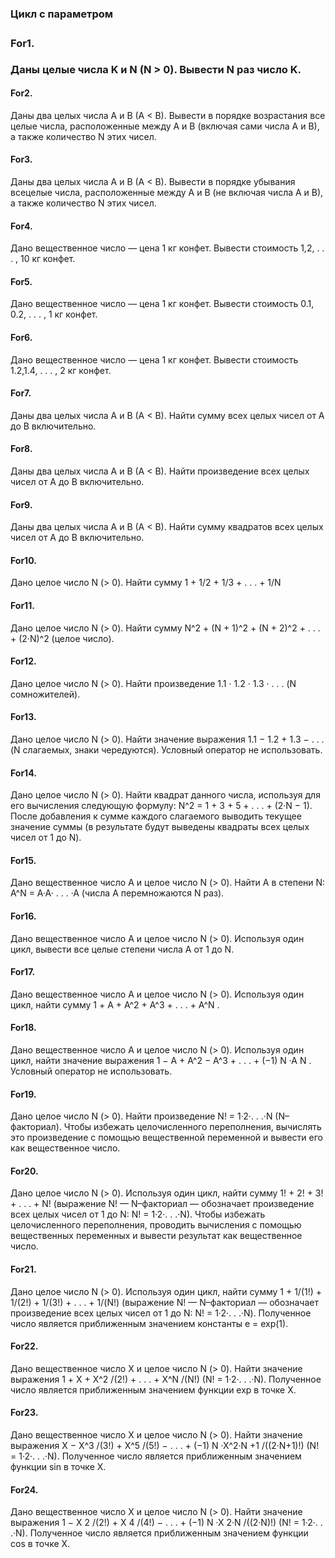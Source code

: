 **<h3>Цикл с параметром<h3>**

**<h4>For1.</h4>** Даны целые числа K и N (N > 0). Вывести N раз число K.

**<h4>For2.</h4>** Даны два целых числа A и B (A < B). Вывести в порядке возрастания все целые числа, расположенные между A и B (включая сами числа A и B), а также количество N этих чисел.

**<h4>For3.</h4>** Даны два целых числа A и B (A < B). Вывести в порядке убывания всецелые числа, расположенные между A и B (не включая числа A и B), а также количество N этих чисел.

**<h4>For4.</h4>** Дано вещественное число — цена 1 кг конфет. Вывести стоимость 1,2, . . . , 10 кг конфет.

**<h4>For5.</h4>** Дано вещественное число — цена 1 кг конфет. Вывести стоимость 0.1, 0.2, . . . , 1 кг конфет.

**<h4>For6.</h4>** Дано вещественное число — цена 1 кг конфет. Вывести стоимость 1.2,1.4, . . . , 2 кг конфет.

**<h4>For7.</h4>** Даны два целых числа A и B (A < B). Найти сумму всех целых чисел от A до B включительно.

**<h4>For8.</h4>** Даны два целых числа A и B (A < B). Найти произведение всех целых чисел от A до B включительно.

**<h4>For9.</h4>** Даны два целых числа A и B (A < B). Найти сумму квадратов всех целых чисел от A до B включительно.

**<h4>For10.</h4>**  Дано целое число N (> 0). Найти сумму 1 + 1/2 + 1/3 + . . . + 1/N

**<h4>For11.</h4>** Дано целое число N (> 0). Найти сумму N^2 + (N + 1)^2 + (N + 2)^2 + . . . + (2·N)^2
(целое число).

**<h4>For12.</h4>** Дано целое число N (> 0). Найти произведение 1.1 · 1.2 · 1.3 · . . . (N сомножителей).

**<h4>For13.</h4>** Дано целое число N (> 0). Найти значение выражения 1.1 − 1.2 + 1.3 − . . . (N слагаемых, знаки чередуются). Условный оператор не использовать.

**<h4>For14.</h4>** Дано целое число N (> 0). Найти квадрат данного числа, используя для его вычисления следующую формулу: N^2 = 1 + 3 + 5 + . . . + (2·N − 1). После добавления к сумме каждого слагаемого выводить текущее значение суммы (в результате будут выведены квадраты всех целых чисел от 1 до N).

**<h4>For15.</h4>** Дано вещественное число A и целое число N (> 0). Найти A в степени N: A^N = A·A· . . . ·A (числа A перемножаются N раз).

**<h4>For16.</h4>**  Дано вещественное число A и целое число N (> 0). Используя один цикл, вывести все целые степени числа A от 1 до N.

**<h4>For17.</h4>** Дано вещественное число A и целое число N (> 0). Используя один цикл, найти сумму 1 + A + A^2 + A^3 + . . . + A^N .

**<h4>For18.</h4>** Дано вещественное число A и целое число N (> 0). Используя один цикл, найти значение выражения 1 − A + A^2 − A^3 + . . . + (−1) N ·A N . Условный оператор не использовать.

**<h4>For19.</h4>** Дано целое число N (> 0). Найти произведение N! = 1·2·. . .·N  (N–факториал). Чтобы избежать целочисленного переполнения, вычислять это произведение с помощью вещественной переменной и вывести его как вещественное число.

**<h4>For20.</h4>** Дано целое число N (> 0). Используя один цикл, найти сумму 1! + 2! + 3! + . . . + N!
(выражение N! — N–факториал — обозначает произведение всех целых чисел от 1 до N: N! = 1·2·. . .·N). Чтобы избежать целочисленного переполнения, проводить вычисления с помощью вещественных переменных и вывести результат как вещественное число.

**<h4>For21.</h4>** Дано целое число N (> 0). Используя один цикл, найти сумму 1 + 1/(1!) + 1/(2!) + 1/(3!) + . . . + 1/(N!) (выражение N! — N–факториал — обозначает произведение всех целых чисел от 1 до N: N! = 1·2·. . .·N). Полученное число является приближенным значением константы e = exp(1).

**<h4>For22.</h4>** Дано вещественное число X и целое число N (> 0). Найти значение выражения 1 + X + X^2 /(2!) + . . . + X^N /(N!) (N! = 1·2·. . .·N). Полученное число является приближенным значением функции exp в точке X.

**<h4>For23.</h4>** Дано вещественное число X и целое число N (> 0). Найти значение выражения
X − X^3 /(3!) + X^5 /(5!) − . . . + (−1) N ·X^2·N +1 /((2·N+1)!) (N! = 1·2·. . .·N). Полученное число является приближенным значением функции sin в точке X.

**<h4>For24.</h4>** Дано вещественное число X и целое число N (> 0). Найти значение выражения 1 − X 2 /(2!) + X 4 /(4!) − . . . + (−1) N ·X 2·N /((2·N)!) (N! = 1·2·. . .·N). Полученное число является приближенным значением функции cos в точке X.

